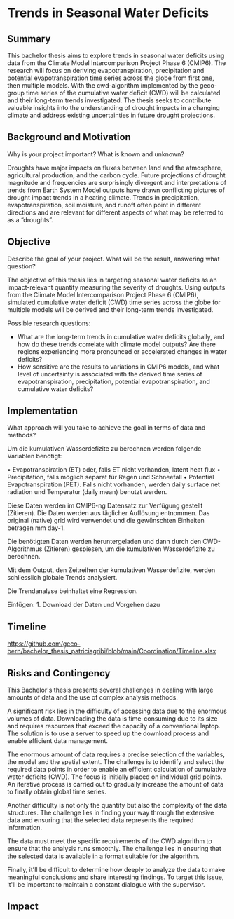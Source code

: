 # Trends in Seasonal Water Deficits

## Summary

This bachelor thesis aims to explore trends in seasonal water deficits using data from the Climate Model Intercomparison Project Phase 6 (CMIP6). The research will focus on deriving evapotranspiration, precipitation and potential evapotranspiration time series across the globe from first one, then multiple models. With the cwd-algorithm implemented by the geco-group time series of the cumulative water deficit (CWD) will be calculated and their long-term trends investigated. The thesis seeks to contribute valuable insights into the understanding of drought impacts in a changing climate and address existing uncertainties in future drought projections.

## Background and Motivation
Why is your project important? What is known and unknown?

Droughts have major impacts on fluxes between land and the atmosphere, agricultural production, and the carbon cycle. Future projections of drought magnitude and frequencies are surprisingly divergent and interpretations of trends from Earth System Model outputs have drawn conflicting pictures of drought impact trends in a heating climate. Trends in precipitation, evapotranspiration, soil moisture, and runoff often point in different directions and are relevant for different aspects of what may be referred to as a “droughts”. 

## Objective
Describe the goal of your project. What will be the result, answering what question?

The objective of this thesis lies in targeting seasonal water deficits as an impact-relevant quantity measuring the severity of droughts. Using outputs from the Climate Model Intercomparison Project Phase 6 (CMIP6), simulated cumulative water deficit (CWD) time series across the globe for multiple models will be derived and their long-term trends investigated.

Possible research questions: 

- What are the long-term trends in cumulative water deficits globally, and how do these trends correlate with climate model outputs? Are there regions experiencing more pronounced or accelerated changes in water deficits?
- How sensitive are the results to variations in CMIP6 models, and what level of uncertainty is associated with the derived time series of evapotranspiration, precipitation, potential evapotranspiration, and cumulative water deficits?


## Implementation

What approach will you take to achieve the goal in terms of data and methods?

Um die kumulativen Wasserdefizite zu berechnen werden folgende Variablen benötigt: 

•	Evapotranspiration (ET) oder, falls ET nicht vorhanden, latent heat flux
•	Precipitation, falls möglich separat für Regen und Schneefall
•	Potential Evapotranspiration (PET). Falls nicht vorhanden, werden daily surface net radiation und Temperatur (daily mean) benutzt werden.

Diese Daten werden im CMIP6-ng Datensatz zur Verfügung gestellt (Zitieren). Die Daten werden aus täglicher Auflösung entnommen.
Das original (native) grid wird verwendet und die gewünschten Einheiten betragen mm day-1.

Die benötigten Daten werden heruntergeladen und dann durch den CWD-Algorithmus (Zitieren) gespiesen, um die kumulativen Wasserdefizite zu berechnen.

Mit dem Output, den Zeitreihen der kumulativen Wasserdefizite, werden schliesslich globale Trends analysiert. 

Die Trendanalyse beinhaltet eine Regression.

Einfügen: 1. Download der Daten und Vorgehen dazu

## Timeline

https://github.com/geco-bern/bachelor_thesis_patriciagribi/blob/main/Coordination/Timeline.xlsx 

## Risks and Contingency

This Bachelor's thesis presents several challenges in dealing with large amounts of data and the use of complex analysis methods. 

A significant risk lies in the difficulty of accessing data due to the enormous volumes of data. Downloading the data is time-consuming due to its size and requires resources that exceed the capacity of a conventional laptop. The solution is to use a server to speed up the download process and enable efficient data management.

The enormous amount of data requires a precise selection of the variables, the model and the spatial extent. The challenge is to identify and select the required data points in order to enable an efficient calculation of cumulative water deficits (CWD). The focus is initially placed on individual grid points. An iterative process is carried out to gradually increase the amount of data to finally obtain global time series.

Another difficulty is not only the quantity but also the complexity of the data structures. The challenge lies in finding your way through the extensive data and ensuring that the selected data represents the required information.

The data must meet the specific requirements of the CWD algorithm to ensure that the analysis runs smoothly. The challenge lies in ensuring that the selected data is available in a format suitable for the algorithm.

Finally, it'll be difficult to determine how deeply to analyze the data to make meaningful conclusions and share interesting findings. To target this issue, it'll be important to maintain a constant dialogue with the supervisor.


## Impact


